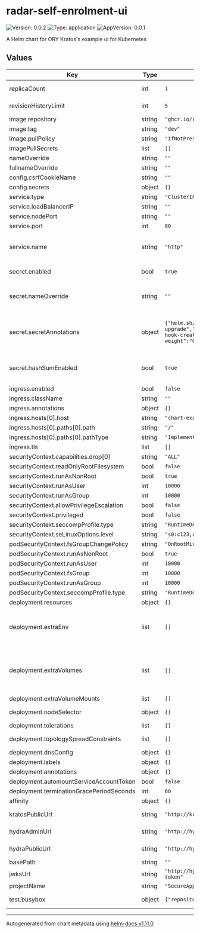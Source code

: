 

# radar-self-enrolment-ui

![Version: 0.0.2](https://img.shields.io/badge/Version-0.0.2-informational?style=flat-square) ![Type: application](https://img.shields.io/badge/Type-application-informational?style=flat-square) ![AppVersion: 0.0.1](https://img.shields.io/badge/AppVersion-0.0.1-informational?style=flat-square)

A Helm chart for ORY Kratos's example ui for Kubernetes

## Values

| Key | Type | Default | Description |
|-----|------|---------|-------------|
| replicaCount | int | `1` | Number of replicas in deployment |
| revisionHistoryLimit | int | `5` | Number of revisions kept in history |
| image.repository | string | `"ghcr.io/radar-base/radar-self-enrolment-ui"` |  |
| image.tag | string | `"dev"` | Image version |
| image.pullPolicy | string | `"IfNotPresent"` |  |
| imagePullSecrets | list | `[]` |  |
| nameOverride | string | `""` |  |
| fullnameOverride | string | `""` |  |
| config.csrfCookieName | string | `""` |  |
| config.secrets | object | `{}` |  |
| service.type | string | `"ClusterIP"` |  |
| service.loadBalancerIP | string | `""` | The load balancer IP |
| service.nodePort | string | `""` |  |
| service.port | int | `80` |  |
| service.name | string | `"http"` | The service port name. Useful to set a custom service port name if it must follow a scheme (e.g. Istio) |
| secret.enabled | bool | `true` | switch to false to prevent creating the secret |
| secret.nameOverride | string | `""` | Provide custom name of existing secret, or custom name of secret to be created |
| secret.secretAnnotations | object | `{"helm.sh/hook":"pre-install, pre-upgrade","helm.sh/hook-delete-policy":"before-hook-creation","helm.sh/hook-weight":"0","helm.sh/resource-policy":"keep"}` | Annotations to be added to secret. Annotations are added only when secret is being created. Existing secret will not be modified. |
| secret.hashSumEnabled | bool | `true` | switch to false to prevent checksum annotations being maintained and propogated to the pods |
| ingress.enabled | bool | `false` |  |
| ingress.className | string | `""` |  |
| ingress.annotations | object | `{}` |  |
| ingress.hosts[0].host | string | `"chart-example.local"` |  |
| ingress.hosts[0].paths[0].path | string | `"/"` |  |
| ingress.hosts[0].paths[0].pathType | string | `"ImplementationSpecific"` |  |
| ingress.tls | list | `[]` |  |
| securityContext.capabilities.drop[0] | string | `"ALL"` |  |
| securityContext.readOnlyRootFilesystem | bool | `false` |  |
| securityContext.runAsNonRoot | bool | `true` |  |
| securityContext.runAsUser | int | `10000` |  |
| securityContext.runAsGroup | int | `10000` |  |
| securityContext.allowPrivilegeEscalation | bool | `false` |  |
| securityContext.privileged | bool | `false` |  |
| securityContext.seccompProfile.type | string | `"RuntimeDefault"` |  |
| securityContext.seLinuxOptions.level | string | `"s0:c123,c456"` |  |
| podSecurityContext.fsGroupChangePolicy | string | `"OnRootMismatch"` |  |
| podSecurityContext.runAsNonRoot | bool | `true` |  |
| podSecurityContext.runAsUser | int | `10000` |  |
| podSecurityContext.fsGroup | int | `10000` |  |
| podSecurityContext.runAsGroup | int | `10000` |  |
| podSecurityContext.seccompProfile.type | string | `"RuntimeDefault"` |  |
| deployment.resources | object | `{}` |  |
| deployment.extraEnv | list | `[]` | Array of extra envs to be passed to the deployment. Kubernetes format is expected - name: FOO   value: BAR |
| deployment.extraVolumes | list | `[]` | If you want to mount external volume For example, mount a secret containing Certificate root CA to verify database TLS connection. |
| deployment.extraVolumeMounts | list | `[]` |  |
| deployment.nodeSelector | object | `{}` | Node labels for pod assignment. |
| deployment.tolerations | list | `[]` | Configure node tolerations. |
| deployment.topologySpreadConstraints | list | `[]` | Configure pod topologySpreadConstraints. |
| deployment.dnsConfig | object | `{}` | Configure pod dnsConfig. |
| deployment.labels | object | `{}` |  |
| deployment.annotations | object | `{}` |  |
| deployment.automountServiceAccountToken | bool | `false` |  |
| deployment.terminationGracePeriodSeconds | int | `60` |  |
| affinity | object | `{}` |  |
| kratosPublicUrl | string | `"http://kratos:4433"` | Set this to ORY Kratos's public URL |
| hydraAdminUrl | string | `"http://hydra:4445"` | Set this to ORY Hydra's Admin URL |
| hydraPublicUrl | string | `"http://hydra:4444"` | Set this to ORY Hydra's public URL |
| basePath | string | `""` | The basePath |
| jwksUrl | string | `"http://hydra:4445/admin/keys/hydra.jwt.access-token"` | The jwksUrl |
| projectName | string | `"SecureApp"` |  |
| test.busybox | object | `{"repository":"busybox","tag":1}` | use a busybox image from another repository |

----------------------------------------------
Autogenerated from chart metadata using [helm-docs v1.11.0](https://github.com/norwoodj/helm-docs/releases/v1.11.0)
